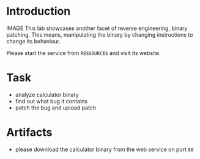 # Introduction
IMAGE
This lab showcases another facet of reverse engineering, binary patching. This means, manipulating the binary by changing instructions to change its behaviour.

Please start the service from `RESSOURCES` and visit its website.

# Task
* analyze calculator binary 
* find out what bug it contains
* patch the bug and upload patch

# Artifacts
* please download the calculator binary from the web service on port `80`